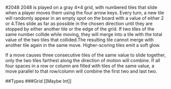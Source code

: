 #2048
2048 is played on a gray 4×4 grid, with numbered tiles that slide when a player 
moves them using the four arrow keys. Every turn, a new tile will randomly appear 
in an empty spot on the board with a value of either 2 or 4.Tiles slide as far as 
possible in the chosen direction until they are stopped by either another tile or the 
edge of the grid. If two tiles of the same number collide while moving, they will merge 
into a tile with the total value of the two tiles that collided.The resulting tile
 cannot merge with another tile again in the same move. Higher-scoring tiles emit a soft
  glow.
  
If a move causes three consecutive tiles of the same value to slide together, only the two tiles farthest along the 
direction of motion will combine. If all four spaces in a row or column are filled with tiles of the same value,
a move parallel to that row/column will combine the first two and last two. 

##Types
###Grid
[[Maybe Int]]